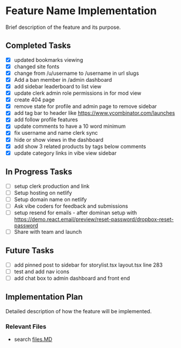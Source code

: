 # Feature Name Implementation

Brief description of the feature and its purpose.

## Completed Tasks

- [x] updated bookmarks viewing
- [x] changed site fonts
- [x] change from /u/username to /username in url slugs
- [x] Add a ban member in /admin dashboard
- [x] add sidebar leaderboard to list view
- [x] update clerk admin role permissions in for mod view
- [x] create 404 page
- [x] remove state for profile and admin page to remove sidebar
- [x] add tag bar to header like https://www.ycombinator.com/launches
- [x] add follow profile features
- [x] update comments to have a 10 word minimum
- [x] fix username and name clerk sync
- [x] hide or show views in the dashboard
- [x] add show 3 related products by tags below comments
- [x] update category links in vibe view sidebar

## In Progress Tasks

- [ ] setup clerk production and link
- [ ] Setup hosting on netlify
- [ ] Setup domain name on netlify
- [ ] Ask vibe coders for feedback and submissions
- [ ] setup resend for emails - after dominan setup with https://demo.react.email/preview/reset-password/dropbox-reset-password
- [ ] Share with team and launch

## Future Tasks

- [ ] add pinned post to sidebar for storylist.tsx layout.tsx line 283
- [ ] test and add nav icons
- [ ] add chat box to admin dashboard and front end

## Implementation Plan

Detailed description of how the feature will be implemented.

### Relevant Files

- search [files.MD](files.MD)
